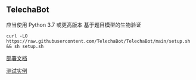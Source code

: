 
## TelechaBot


应当使用 Python 3.7 或更高版本
基于题目模型的生物验证
 
```
curl -LO https://raw.githubusercontent.com/TelechaBot/TelechaBot/main/setup.sh && sh setup.sh

```

[部署文档](https://github.com/TelechaBot/TelechaBot/blob/main/README.md)

[测试实例](https://t.me/SmartCapthaBot)

<!--

**Here are some ideas to get you started:**

🙋‍♀️ A short introduction - what is your organization all about?
🌈 Contribution guidelines - how can the community get involved?
👩‍💻 Useful resources - where can the community find your docs? Is there anything else the community should know?
🍿 Fun facts - what does your team eat for breakfast?
🧙 Remember, you can do mighty things with the power of [Markdown](https://docs.github.com/github/writing-on-github/getting-started-with-writing-and-formatting-on-github/basic-writing-and-formatting-syntax)
-->
